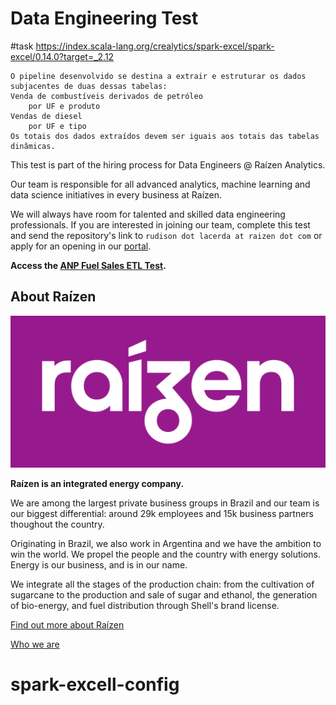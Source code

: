Data Engineering Test
=====================


#task
    https://index.scala-lang.org/crealytics/spark-excel/spark-excel/0.14.0?target=_2.12

    O pipeline desenvolvido se destina a extrair e estruturar os dados subjacentes de duas dessas tabelas:
    Venda de combustíveis derivados de petróleo
        por UF e produto
    Vendas de diesel 
        por UF e tipo
    Os totais dos dados extraídos devem ser iguais aos totais das tabelas dinâmicas.


This test is part of the hiring process for Data Engineers @ Raízen Analytics.

Our team is responsible for all advanced analytics, machine learning and data science initiatives in every business at Raízen.

We will always have room for talented and skilled data engineering professionals. If you are interested in joining our team, complete this test and send the repository's link to `rudison dot lacerda at raizen dot com` or apply for an opening in our [portal](https://vagas.raizen.com.br).

**Access the [ANP Fuel Sales ETL Test](https://github.com/raizen-analytics/data-engineering-test/blob/master/TEST.md).**

## About Raízen

![Raízen Logo](./images/raizen.png)

**Raízen is an integrated energy company.**

We are among the largest private business groups in Brazil and our team is our biggest differential: around 29k employees and 15k business partners thoughout the country.

Originating in Brazil, we also work in Argentina and we have the ambition to win the world. We propel the people and the country with energy solutions. Energy is our business, and is in our name.

We integrate all the stages of the production chain: from the cultivation of sugarcane to the production and sale of sugar and ethanol, the generation of bio-energy, and fuel distribution through Shell's brand license.

[Find out more about Raízen](https://raizen.com.br/en)

[Who we are](https://raizen.com.br/en/about-raizen/who-we-are)
# spark-excell-config
